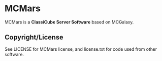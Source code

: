 MCMars
==============================

MCMars is a **ClassiCube Server Software** based on MCGalaxy.

Copyright/License
-----------------
See LICENSE for MCMars license, and license.txt for code used from other software.
